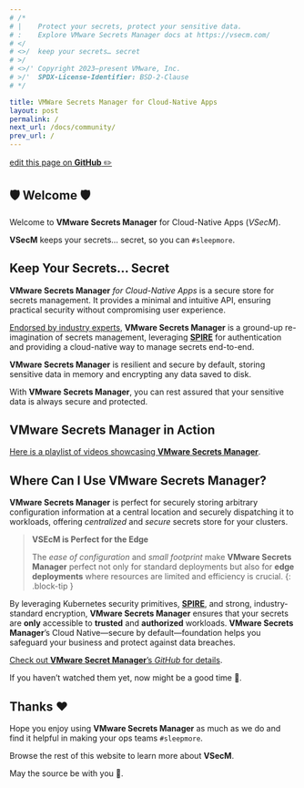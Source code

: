 ```yaml
---
# /*
# |    Protect your secrets, protect your sensitive data.
# :    Explore VMware Secrets Manager docs at https://vsecm.com/
# </
# <>/  keep your secrets… secret
# >/
# <>/' Copyright 2023–present VMware, Inc.
# >/'  SPDX-License-Identifier: BSD-2-Clause
# */

title: VMWare Secrets Manager for Cloud-Native Apps
layout: post
permalink: /
next_url: /docs/community/
prev_url: /
---
```


<p class="github-button"
><a href="https://github.com/vmware-tanzu/secrets-manager/blob/main/docs/README.md"
>edit this page on <strong>GitHub</strong> ✏️</a></p>

## 🛡️ **Welcome** 🛡

Welcome to **VMware Secrets Manager** for Cloud-Native Apps (*VSecM*)️.

**VSecM** keeps your secrets… secret, so you can `#sleepmore`.

## Keep Your Secrets… Secret

**VMware Secrets Manager** *for Cloud-Native Apps* is a secure store for secrets
management. It provides a minimal and intuitive API, ensuring practical security 
without compromising user experience.

[Endorsed by industry experts][endorsements], **VMware Secrets Manager** is a 
ground-up re-imagination of secrets management, leveraging [**SPIRE**][spire] 
for authentication and providing a cloud-native way to manage secrets end-to-end.

**VMware Secrets Manager** is resilient and secure by default, storing sensitive
data in memory and encrypting any data saved to disk.

With **VMware Secrets Manager**, you can rest assured that your sensitive data is
always secure and protected.

[endorsements]: /docs/endorsements/ "Endorsements"

## **VMware Secrets Manager** in Action

[Here is a playlist of videos showcasing **VMware Secrets Manager**][videos].

[videos]: /docs/showcase/ "Showcase"

## Where Can I Use **VMware Secrets Manager**?

**VMware Secrets Manager** is perfect for securely storing arbitrary 
configuration information at a central location and securely dispatching it to 
workloads, offering *centralized* and *secure* secrets store for your clusters.

> **VSEcM is Perfect for the Edge**
> 
> The *ease of configuration* and *small footprint* make **VMware Secrets Manager** 
> perfect not only for standard deployments but also for **edge deployments** where 
> resources are limited and efficiency is crucial.
{: .block-tip }

By leveraging Kubernetes security primitives, [**SPIRE**][spire], and strong,
industry-standard encryption, **VMware Secrets Manager** ensures that your 
secrets are **only** accessible to **trusted** and **authorized** workloads. 
**VMware Secrets Manager**’s Cloud Native—secure by default—foundation helps 
you safeguard your business and protect against data breaches.

[Check out **VMware Secret Manager**’s *GitHub* for details][vsecm-github].

[spire]: https://spiffe.io/spire
[vsecm-github]: https://github.com/vmware-tanzu/secrets-manager

If you haven’t watched them yet, now might be a good time 🙂.

## Thanks ❤️

Hope you enjoy using **VMware Secrets Manager** as much as we do and find it 
helpful in making your ops teams `#sleepmore`. 

Browse the rest of this website to learn more about **VSecM**.

May the source be with you 🦄.
